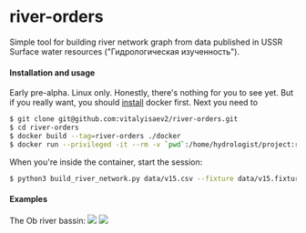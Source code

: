 # river-orders
Simple tool for building river network graph from data published in USSR Surface water resources ("Гидрологическая изученность").

#### Installation and usage
Early pre-alpha. Linux only. Honestly, there's nothing for you to see yet. But if you really want, you should [install](https://docs.docker.com/installation/) docker first. Next you need to
```sh
$ git clone git@github.com:vitalyisaev2/river-orders.git
$ cd river-orders
$ docker build --tag=river-orders ./docker
$ docker run --privileged -it --rm -v `pwd`:/home/hydrologist/project:ro river-orders bash
``` 
When you're inside the container, start the session:
```sh
$ python3 build_river_network.py data/v15.csv --fixture data/v15.fixtures.yml --node "Обь 15-3_1" --dump
```

#### Examples
The Ob river bassin:
![](http://s019.radikal.ru/i600/1504/6b/be24302c3f2a.png)
![](http://s56.radikal.ru/i151/1504/3c/c652cf2498b3.jpg)

